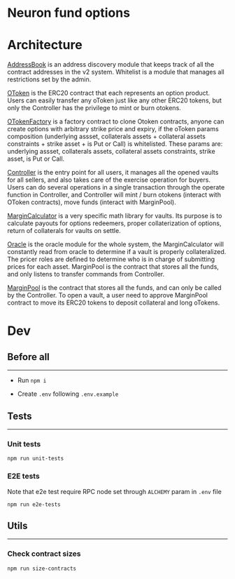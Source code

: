 # Neuron fund options

# Architecture

[AddressBook](./contracts//core/AddressBook.sol) is an address discovery module that keeps track of all the contract addresses in the v2 system.
Whitelist is a module that manages all restrictions set by the admin.

[OToken](./contracts/core/OToken.sol) is the ERC20 contract that each represents an option product. Users can easily transfer any oToken just like any other ERC20 tokens, but only the Controller has the privilege to mint or burn otokens.

[OTokenFactory](./contracts/core/OTokenFactory.sol) is a factory contract to clone Otoken contracts, anyone can create options with arbitrary strike price and expiry, if the oToken params composition (underlying assset, collaterals assets + collateral assets constraints + strike asset + is Put or Call) is whitelisted. These params are: underlying assset, collaterals assets, collateral assets constraints, strike asset, is Put or Call.

[Controller](./contracts/core/Controller.sol) is the entry point for all users, it manages all the opened vaults for all sellers, and also takes care of the exercise operation for buyers. Users can do several operations in a single transaction through the operate function in Controller, and Controller will mint / burn otokens (interact with OToken contracts), move funds (interact with MarginPool).

[MarginCalculator](./contracts/core/MarginCalculator.sol) is a very specific math library for vaults. Its purpose is to calculate payouts for options redeemers, proper collaterization of options, return of collaterals for vaults on settle.

[Oracle](./contracts/core/Oracle.sol) is the oracle module for the whole system, the MarginCalculator will constantly read from oracle to determine if a vault is properly collateralized. The pricer roles are defined to determine who is in charge of submitting prices for each asset. MarginPool is the contract that stores all the funds, and only listens to transfer commands from Controller.

[MarginPool](./contracts/core/MarginPool.sol) is the contract that stores all the funds, and can only be called by the Controller. To open a vault, a user need to approve MarginPool contract to move its ERC20 tokens to deposit collateral and long oTokens.

# Dev

## Before all

---

- Run `npm i`

- Create `.env` following `.env.example`

## Tests

---

### Unit tests

```
npm run unit-tests
```

### E2E tests

Note that e2e test require RPC node set through `ALCHEMY` param in `.env` file

```
npm run e2e-tests
```

## Utils

---

### Check contract sizes

`npm run size-contracts`
